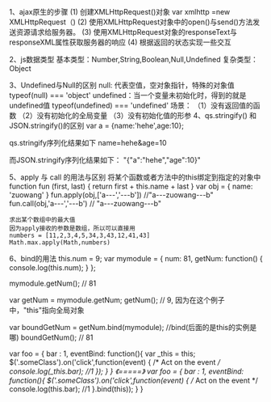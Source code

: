 1、ajax原生的步骤
  (1) 创建XMLHttpRequest()对象  var xmlhttp =new XMLHttpRequest（)
  (2) 使用XMLHttpRequest对象中的open()与send()方法发送资源请求给服务器。
  (3) 使用XMLHttpRequest对象的responseText与responseXML属性获取服务器的响应
  (4) 根据返回的状态实现一些交互

2、js数据类型
  基本类型：Number,String,Boolean,Null,Undefined
  复杂类型：Object

3、Undefined与Null的区别
  null: 代表空值，空对象指针，特殊的对象值 typeof(null) === 'object' 
  undefined：当一个变量未初始化时，得到的就是undefined值 typeof(undefined) === 'undefined'
  场景： 
    （1）没有返回值的函数
    （2）没有初始化的全局变量
    （3）没有初始化值的形参
4、qs.stringify() 和JSON.stringify()的区别
  var a = {name:'hehe',age:10};

  qs.stringify序列化结果如下
  name=hehe&age=10

  而JSON.stringify序列化结果如下：
  "{"a":"hehe","age":10}"

5、apply 与 call 的用法与区别
  将某个函数或者方法中的this绑定到指定的对象中
    function fun (first, last) {
      return first + this.name + last
    }
    var obj = {
      name: 'zuowang'
    }
    fun.apply(obj,['a---','---b']) //"a---zuowang---b"
    fun.call(obj,'a---','---b') // "a---zuowang---b"

    求出某个数组中的最大值
    因为apply接收的参数是数组，所以可以直接用
    numbers = [11,2,3,4,5,34,3,43,12,41,43]
    Math.max.apply(Math,numbers)

6、bind的用法
  this.num = 9; 
  var mymodule = {
    num: 81,
    getNum: function() { 
      console.log(this.num);
    }
  };

  mymodule.getNum(); // 81

  var getNum = mymodule.getNum;
  getNum(); // 9, 因为在这个例子中，"this"指向全局对象

  var boundGetNum = getNum.bind(mymodule); //bind(后面的是this的实例是哪)
  boundGetNum(); // 81

  var foo = {
    bar : 1,
    eventBind: function(){
        var _this = this;
        $('.someClass').on('click',function(event) {
            /* Act on the event */
            console.log(_this.bar);     //1
        });
    }
  }
  《=====》
  var foo = {
    bar : 1,
    eventBind: function(){
        $('.someClass').on('click',function(event) {
            /* Act on the event */
            console.log(this.bar);      //1
        }.bind(this));
    }
}
